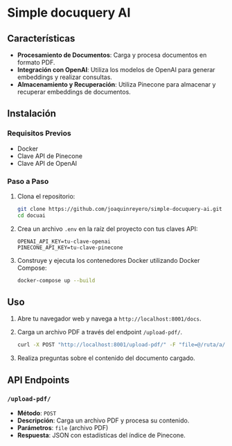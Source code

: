 # Simple docuquery AI

## Características

- **Procesamiento de Documentos**: Carga y procesa documentos en formato PDF.
- **Integración con OpenAI**: Utiliza los modelos de OpenAI para generar embeddings y realizar consultas.
- **Almacenamiento y Recuperación**: Utiliza Pinecone para almacenar y recuperar embeddings de documentos.

## Instalación

### Requisitos Previos

- Docker
- Clave API de Pinecone
- Clave API de OpenAI

### Paso a Paso

1. Clona el repositorio:

    ```bash
    git clone https://github.com/joaquinreyero/simple-docuquery-ai.git
    cd docuai
    ```

2. Crea un archivo `.env` en la raíz del proyecto con tus claves API:

    ```env
    OPENAI_API_KEY=tu-clave-openai
    PINECONE_API_KEY=tu-clave-pinecone
    ```

3. Construye y ejecuta los contenedores Docker utilizando Docker Compose:

    ```bash
    docker-compose up --build
    ```

## Uso

1. Abre tu navegador web y navega a `http://localhost:8001/docs`.
2. Carga un archivo PDF a través del endpoint `/upload-pdf/`.

    ```bash
    curl -X POST "http://localhost:8001/upload-pdf/" -F "file=@/ruta/a/tu/archivo.pdf"
    ```

3. Realiza preguntas sobre el contenido del documento cargado.

## API Endpoints

### `/upload-pdf/`

- **Método**: `POST`
- **Descripción**: Carga un archivo PDF y procesa su contenido.
- **Parámetros**: `file` (archivo PDF)
- **Respuesta**: JSON con estadísticas del índice de Pinecone.

